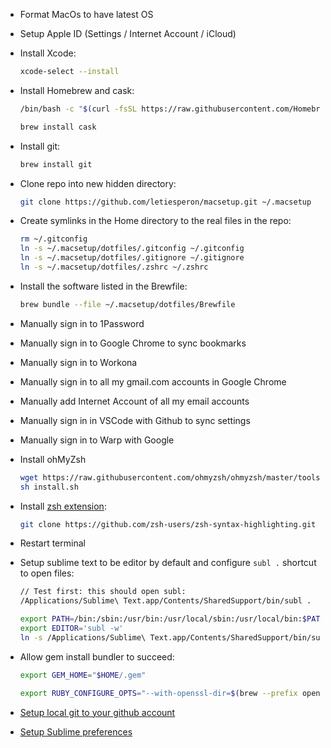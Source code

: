 - Format MacOs to have latest OS
- Setup Apple ID (Settings / Internet Account / iCloud)

- Install Xcode:

  ```bash
  xcode-select --install
  ```

- Install Homebrew and cask:

  ```bash
  /bin/bash -c "$(curl -fsSL https://raw.githubusercontent.com/Homebrew/install/HEAD/install.sh)"

  brew install cask
  ```

- Install git:

  ```bash
  brew install git
  ```

- Clone repo into new hidden directory:

  ```bash
  git clone https://github.com/letiesperon/macsetup.git ~/.macsetup
  ```

- Create symlinks in the Home directory to the real files in the repo:

  ```bash
  rm ~/.gitconfig
  ln -s ~/.macsetup/dotfiles/.gitconfig ~/.gitconfig
  ln -s ~/.macsetup/dotfiles/.gitignore ~/.gitignore
  ln -s ~/.macsetup/dotfiles/.zshrc ~/.zshrc
  ```

- Install the software listed in the Brewfile:

  ```bash
  brew bundle --file ~/.macsetup/dotfiles/Brewfile
  ```

- Manually sign in to 1Password
- Manually sign in to Google Chrome to sync bookmarks
- Manually sign in to Workona
- Manually sign in to all my gmail.com accounts in Google Chrome
- Manually add Internet Account of all my email accounts
- Manually sign in in VSCode with Github to sync settings
- Manually sign in to Warp with Google

- Install ohMyZsh

  ```bash
  wget https://raw.githubusercontent.com/ohmyzsh/ohmyzsh/master/tools/install.sh
  sh install.sh
  ```

- Install [zsh extension](https://formulae.brew.sh/formula/zsh-syntax-highlighting):

  ```bash
  git clone https://github.com/zsh-users/zsh-syntax-highlighting.git ${ZSH_CUSTOM:-~/.oh-my-zsh/custom}/plugins/zsh-syntax-highlighting
  ```

- Restart terminal

- Setup sublime text to be editor by default and configure `subl .` shortcut to open files:

  ```bash
  // Test first: this should open subl:
  /Applications/Sublime\ Text.app/Contents/SharedSupport/bin/subl .

  export PATH=/bin:/sbin:/usr/bin:/usr/local/sbin:/usr/local/bin:$PATH
  export EDITOR='subl -w'
  ln -s /Applications/Sublime\ Text.app/Contents/SharedSupport/bin/subl /usr/local/bin/subl
  ```

- Allow gem install bundler to succeed:

  ```bash
  export GEM_HOME="$HOME/.gem"
  
  export RUBY_CONFIGURE_OPTS="--with-openssl-dir=$(brew --prefix openssl@1.1)"
  ```

- [Setup local git to your github account](https://gist.github.com/letiesperon/ce8217bc99195032f9dda3c67b424150)
- [Setup Sublime preferences](https://gist.github.com/letiesperon/7090a100902871cb2b9f6941a1f430ed)
